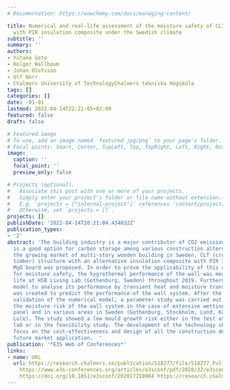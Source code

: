 ```yaml
---
# Documentation: https://wowchemy.com/docs/managing-content/

title: Numerical and real-life assessment of the moisture safety of CLT structure
  with PIR insulation composite under the Swedish climate
subtitle: ''
summary: ''
authors:
- Yutaka Goto
- Holger Wallbaum
- Johan Olofsson
- Ulf Norr
- Chalmers University of TechnologyChalmers tekniska Högskola
tags: []
categories: []
date: -01-01
lastmod: 2022-04-14T22:21:05+02:00
featured: false
draft: false

# Featured image
# To use, add an image named `featured.jpg/png` to your page's folder.
# Focal points: Smart, Center, TopLeft, Top, TopRight, Left, Right, BottomLeft, Bottom, BottomRight.
image:
  caption: ''
  focal_point: ''
  preview_only: false

# Projects (optional).
#   Associate this post with one or more of your projects.
#   Simply enter your project's folder or file name without extension.
#   E.g. `projects = ["internal-project"]` references `content/project/deep-learning/index.md`.
#   Otherwise, set `projects = []`.
projects: []
publishDate: '2022-04-14T20:21:04.434032Z'
publication_types:
- '2'
abstract: 'The building industry is a major contributor of CO2 emission. Wood construction
  is a good option for carbon storage among various construction alternatives. Considering
  the growing market of multi-story wooden building in Sweden, CLT (cross laminated
  timber) structure with an alternative insulation composite with PIR insulation and
  MgO board was proposed. In order to prove the applicability of this construction
  for moisture safety, the hygrothermal performance of the wall was measured in real
  life at HSB Living Lab (Gothenburg, Sweden) throughout 2019. Furthermore, a numerical
  model to analyse its performance by transient heat and moisture transfer analysis
  was created to predict the performance of the wall system. After the successful
  validation of the numerical model, a parameter study was carried out to investigate
  the moisture risk of the wall system in the case of extensive wetting of the CLT
  panel and in various areas in Sweden (Gothenburg, Stockholm, Lund, Karlstad and
  Lule). The study showed a low mould growth risk either in the test at the living
  lab or in the feasibility study. The development of the technology should further
  focus on the cost-effectiveness and design of all the construction details for the
  future market application.  '
publication: '*E3S Web of Conferences*'
links:
- name: URL
  url: https://research.chalmers.se/publication/518277/file/518277_Fulltext.pdf FULLTEXT
    https://www.e3s-conferences.org/articles/e3sconf/pdf/2020/32/e3sconf_nsb2020_10004.pdf
    https://doi.org/10.1051/e3sconf/202017210004 https://research.chalmers.se/publication/518277
---
```

